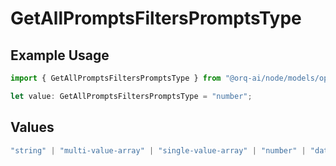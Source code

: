 # GetAllPromptsFiltersPromptsType

## Example Usage

```typescript
import { GetAllPromptsFiltersPromptsType } from "@orq-ai/node/models/operations";

let value: GetAllPromptsFiltersPromptsType = "number";
```

## Values

```typescript
"string" | "multi-value-array" | "single-value-array" | "number" | "date" | "object" | "boolean" | "evaluator"
```